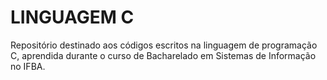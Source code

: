 # LINGUAGEM C

Repositório destinado aos códigos escritos na linguagem de programação C, aprendida durante o curso de Bacharelado em Sistemas de Informação no IFBA.